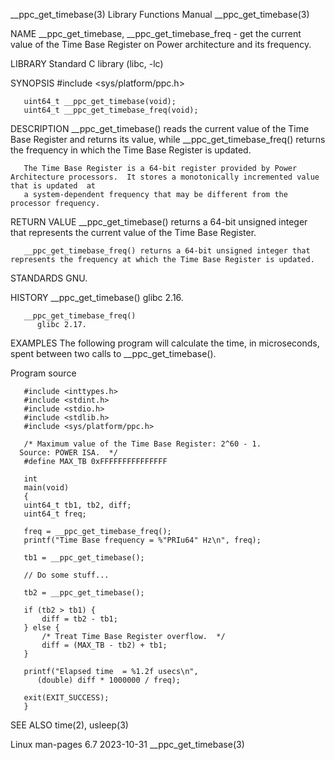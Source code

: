__ppc_get_timebase(3)						   Library Functions Manual						 __ppc_get_timebase(3)

NAME
       __ppc_get_timebase, __ppc_get_timebase_freq - get the current value of the Time Base Register on Power architecture and its frequency.

LIBRARY
       Standard C library (libc, -lc)

SYNOPSIS
       #include <sys/platform/ppc.h>

       uint64_t __ppc_get_timebase(void);
       uint64_t __ppc_get_timebase_freq(void);

DESCRIPTION
       __ppc_get_timebase()  reads the current value of the Time Base Register and returns its value, while __ppc_get_timebase_freq() returns the frequency in
       which the Time Base Register is updated.

       The Time Base Register is a 64-bit register provided by Power Architecture processors.  It stores a monotonically incremented value that is updated  at
       a system-dependent frequency that may be different from the processor frequency.

RETURN VALUE
       __ppc_get_timebase() returns a 64-bit unsigned integer that represents the current value of the Time Base Register.

       __ppc_get_timebase_freq() returns a 64-bit unsigned integer that represents the frequency at which the Time Base Register is updated.

STANDARDS
       GNU.

HISTORY
       __ppc_get_timebase()
	      glibc 2.16.

       __ppc_get_timebase_freq()
	      glibc 2.17.

EXAMPLES
       The following program will calculate the time, in microseconds, spent between two calls to __ppc_get_timebase().

   Program source

       #include <inttypes.h>
       #include <stdint.h>
       #include <stdio.h>
       #include <stdlib.h>
       #include <sys/platform/ppc.h>

       /* Maximum value of the Time Base Register: 2^60 - 1.
	  Source: POWER ISA.  */
       #define MAX_TB 0xFFFFFFFFFFFFFFF

       int
       main(void)
       {
	   uint64_t tb1, tb2, diff;
	   uint64_t freq;

	   freq = __ppc_get_timebase_freq();
	   printf("Time Base frequency = %"PRIu64" Hz\n", freq);

	   tb1 = __ppc_get_timebase();

	   // Do some stuff...

	   tb2 = __ppc_get_timebase();

	   if (tb2 > tb1) {
	       diff = tb2 - tb1;
	   } else {
	       /* Treat Time Base Register overflow.  */
	       diff = (MAX_TB - tb2) + tb1;
	   }

	   printf("Elapsed time	 = %1.2f usecs\n",
		  (double) diff * 1000000 / freq);

	   exit(EXIT_SUCCESS);
       }

SEE ALSO
       time(2), usleep(3)

Linux man-pages 6.7							  2023-10-31							 __ppc_get_timebase(3)
